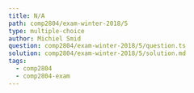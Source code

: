 ```yaml
---
title: N/A
path: comp2804/exam-winter-2018/5
type: multiple-choice
author: Michiel Smid
question: comp2804/exam-winter-2018/5/question.ts
solution: comp2804/exam-winter-2018/5/solution.md
tags:
  - comp2804
  - comp2804-exam
---
```

